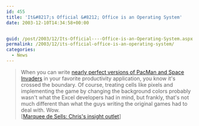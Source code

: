 ```yaml
---
id: 455
title: 'It&#8217;s Official &#8212; Office is an Operating System'
date: 2003-12-10T14:34:58+00:00


guid: /post/2003/12/Its-Official----Office-is-an-Operating-System.aspx
permalink: /2003/12/its-official-office-is-an-operating-system/
categories:
  - News
---
```

<body xmlns="http://www.w3.org/1999/xhtml">
    <div class="Section1">
        <blockquote style='margin-top:5.0pt;margin-bottom:5.0pt'> 
        <p class="MsoNormal">
            When you can write <a href="http://www.geocities.jp/nchikada/pac/" target="_blank" title="http://www.geocities.jp/nchikada/pac/">nearly
            perfect versions of PacMan and Space Invaders</a> in your favorite productivity application,
            you know it's crossed the boundary. Of course, treating cells like pixels and implementing
            the game by changing the background colors probably wasn't what the Excel developers
            had in mind, but frankly, that's not much different than what the guys writing the
            original games had to deal with. Wow.<br />
            [<a href="http://www.geocities.jp/nchikada/pac/">Marquee de Sells: Chris's insight
            outlet</a>]
        </p>
        </blockquote>
    </div>
</body>